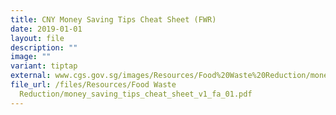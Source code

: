```yaml
---
title: CNY Money Saving Tips Cheat Sheet (FWR)
date: 2019-01-01
layout: file
description: ""
image: ""
variant: tiptap
external: www.cgs.gov.sg/images/Resources/Food%20Waste%20Reduction/money_saving_tips_cheat_sheet_v1_fa_01.jpg
file_url: /files/Resources/Food Waste
  Reduction/money_saving_tips_cheat_sheet_v1_fa_01.pdf
---
```

